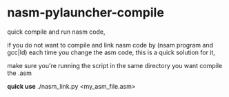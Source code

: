 # nasm-pylauncher-compile

quick compile and run nasm code,

if you do not want to compile and link nasm code by (nsam program and gcc|ld) each time you change the asm code,
this is a quick solution for it,

make sure you're running the script in the same directory you want compile the .asm 

**quick use**
./nasm_link.py <my_asm_file.asm>
